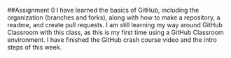 ##Assignment 0
I have learned the basics of GitHub, including the organization (branches and forks), along with how to make a repository, a readme, and create pull requests. I am still learning my way around GitHub Classroom with this class, as this is my first time using a GitHub Classroom environment. I have finished the GitHub crash course video and the intro steps of this week.
